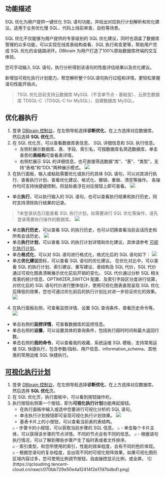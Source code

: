 ## 功能描述

SQL 优化为用户提供一键优化 SQL 语句功能，并给出对应执行计划解析和优化建议。适用于业务优化慢 SQL、代码上线前审查、自检等场景。

SQL 优化不仅能够为用户提供的专家级别的 SQL 优化建议，同时也涵盖了数据库管理的众多功能，可以实现在线库表结构查看、SQL 执行和变更等，帮助用户完成 SQL 优化的全链路闭环。DBbrain 为用户打造了100%原始数据库终端的交互体验。

您可手动输入 SQL 语句，执行分析得到该语句的性能评估结果以及优化建议。

新增加可视化执行计划能力，帮您解析整个SQL语句执行过程和详情，更轻松掌握语句性能开销点。

>?SQL 优化目前支持云数据库 MySQL（不含单节点 - 基础型）、云原生数据库 TDSQL-C（TDSQL-C for MySQL）、自建数据库 MySQL。

## 优化器执行
1. 登录 [DBbrain 控制台](https://console.cloud.tencent.com/dbbrain/analysis)，在左侧导航选择**诊断优化**，在上方选择对应数据库，然后选择 **SQL 优化**页。
2. 在 SQL 优化页，可以查看数据库表信息、 SQL 详细信息和 SQL 执行信息。
   - 左侧栏展示数据库、表、字段、索引名，可按数据库名筛选数据库，单击表旁的**表结构**可查看表详情。
   - 右侧栏展示 SQL 的详细信息，也可直接筛选数据“库”、“表”、“类型”，支持“表格”和“DDL”两种展示模式。
![](https://main.qcloudimg.com/raw/d736607c8d152f84422ff414b2e0711a.png)
3. 在执行面板，输入或粘贴需要优化或执行的具体 SQL 语句，可以对其进行执行、查看执行计划、查看优化建议、格式化、撤销、重做、清空等操作。
   各操作均可支持快捷键控制，将鼠标悬浮在对应按钮上即可查看。
   ![](https://qcloudimg.tencent-cloud.cn/raw/0e20a75bd43b10b589e9bb091eab4d82.png)
 - 单击**执行**，可以执行输入的 SQL 语句，也可以查看执行结果和执行历史，同时支持清除执行结果的记录。
>?未登录状态只能查看 SQL 执行计划，如需要进行 SQL 优化等操作，请先登录需要执行操作的数据库。
   ![](https://qcloudimg.tencent-cloud.cn/raw/9bd8cb08c809f56f46c039acbae4783e.png)
 - 单击**执行历史**，可以查看 SQL 的执行历史，也可以切换查看当前会话历史和所有会话历史。
   ![](https://qcloudimg.tencent-cloud.cn/raw/e66b88f2a92c37ce058861412ad7100a.png)
 - 单击**执行计划**，可以查看 SQL 的执行计划详情和优化建议，具体请参考 [可视化执行计划](#kshjhxq)。
 - 单击**格式化**，可以对 SQL 语句进行格式化，格式化后的 SQL 语句如下：
    ![](https://qcloudimg.tencent-cloud.cn/raw/687d8e61748b11af9df52e1a22abe69f.png)
 - 单击**优化建议**图标，可以查看 SQL 语句的优化建议。
在优化对比中，可以查看 SQL 的执行计划、索引建议、重写建议、表结构及 SQL 代价，SQL 代价通过可视化图表清晰展示优化前后开销的变化。
   SQL 代价通过分析 SQL 相关库表的统计信息、OPTIMIZER_SWITCH 配置、及索引字段区分度进行估算，对优化后的 SQL 语句代价进行整体估计，使用可视化图表直观呈现 SQL 优化后降低的效果，您也可通过优化前后的执行计划比对进一步验证优化的效果。
  ![](https://main.qcloudimg.com/raw/b6e9431df017f5bbc877d0f5aa149fbc.png)
4. 在执行面板右侧，可查看监控详情、设置 SQL 查询条件、查看历史命令等。
![](https://qcloudimg.tencent-cloud.cn/raw/d41d17eaea471f1a67ec45c20a02f0cb.png)
 - 单击右侧的**监控详情**，可查看数据库的监控信息。
 - 单击右侧的**设置**，可以设置具体的查询条件，包括执行超时时间和最大返回行数。
 - 单击右侧的**我的命令**，可以查看我的收藏、系统运维 SQL 模板，支持常用运维 SQL 快捷执行，包含参数/指标、用户信息、information_schema、其他类的常用运维 SQL 快捷执行。

## [可视化执行计划](id:kshjhxq)
1. 登录 [DBbrain 控制台](https://console.cloud.tencent.com/dbbrain/analysis)，在左侧导航选择**诊断优化**，在上方选择对应数据库，然后选择 **SQL 优化**页。
2. 在 SQL 优化页，执行面板中，可以看到按钮操作栏。
3. 执行按钮右侧第一个按钮，即为**可视化执行计划**功能唤起按钮。
   - 在执行面板中输入或选中您要进行可视化分析的 SQL 语句。
   - 单击执行计划按钮即可呈现可视化执行计划效果。
   ![](https://qcloudimg.tencent-cloud.cn/raw/f77b52527354cb0736f35442e934146a.png)
   - 基表卡片上的小按钮，可以查看当前表的表结构。
   <img src="https://qcloudimg.tencent-cloud.cn/raw/169c2903cf4f1484111a7bddff4eb296.png" style="zoom: 45%;" />
   - 步骤卡的小按钮，可以获取当前步骤的 SQL 信息。
   <img src="https://qcloudimg.tencent-cloud.cn/raw/b5194b7aac9bc1f3e2d1aa495b461798.png" style="zoom:45%;" />
   - 单击每个卡片主体，可以获得该步骤的节点详情。不同的节点会有不同的信息。
   <img src="https://qcloudimg.tencent-cloud.cn/raw/2cae52cfa8ebe60440615f084a1c7f40.png" style="zoom:45%;" />
   - 根据语句执行情况，可以了解到哪些步骤产生了临时表或者文件排序。<br>
   <img src="https://qcloudimg.tencent-cloud.cn/raw/1b79bfbc4396a72c0585c1242b87a027.png" style="zoom:50%;" />
   - 索引类型，和您所使用的索引，性能的效率程度，会有不同的色阶体现。<br>
   <img src="https://qcloudimg.tencent-cloud.cn/raw/b5816ba38dc8f77beaf9b9829b2e5f47.png" style="zoom:50%;" />
   - 根据您语句的复杂程度，会出现不同的可视化矩阵效果，如果可视化图形区域内容过多，您可使用比例调节按钮，自由操控显示比例，或全屏。
   ![](https://qcloudimg.tencent-cloud.cn/raw/c070bb729e50e4a12414f2e17d7bdbd1.png)
   
   
